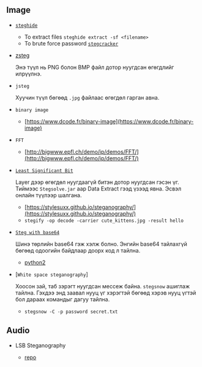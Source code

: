Image
-

* [`steghide`](http://steghide.sourceforge.net/download.php)
	
	* To extract files `steghide extract -sf <filename>`
	* To brute force password [`stegcracker`](https://github.com/Va5c0/Steghide-Brute-Force-Tool)
	
* [zsteg](https://github.com/zed-0xff/zsteg)
	
	Энэ түүл нь PNG болон BMP файл дотор нуугдсан өгөгдлийг илрүүлнэ.

* `jsteg`

	Хуучин түүл бөгөөд `.jpg` файлаас өгөгдөл гарган авна.

* `binary image`

	* [https://www.dcode.fr/binary-image](https://www.dcode.fr/binary-image)
* `FFT`

	* [http://bigwww.epfl.ch/demo/ip/demos/FFT/](http://bigwww.epfl.ch/demo/ip/demos/FFT/)

* [`Least Significant Bit`](https://en.wikipedia.org/wiki/Bit_numbering#Least_significant_bit_in_digital_steganography) 

	Layer дээр өгөгдөл нуугдаагүй битэн дотор нуугдсан гэсэн үг. Тиймээс `Stegsolve.jar` аар Data Extract гээд үзээд явна. Эсвэл онлайн түүлээр шалгана.
	* [https://stylesuxx.github.io/steganography/](https://stylesuxx.github.io/steganography/)
	* `stegify -op decode -carrier cute_kittens.jpg -result hello`

* [`Steg with base64`](https://github.com/bzorigt/stegb64)

	Шинэ төрлийн base64 гэж хэлж болно. Энгийн base64 тайлахгүй бөгөөд одоогийн байдлаар доорх код л тайлна.
	* [python2](https://github.com/ByamB4/CaptureTheFlagTool/blob/master/Steganography/code/stegb64.py)

* [`White space steganography`] 

	Хоосон зай, таб зэрэгт нуугдсан мессеж байна. `stegsnow` ашиглаж тайлна. Гэхдээ энд заавал нууц үг хэрэгтэй бөгөөд хэрэв нууц үгтэй бол дараах командыг дагуу тайлна.
	* `stegsnow -C -p password secret.txt`

Audio
-

* LSB Steganography

	* [repo](https://github.com/sniperline047/Audio-Steganography) 

